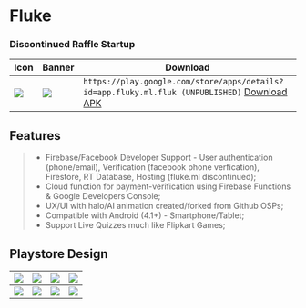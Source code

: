 # Fluke

### Discontinued Raffle Startup 

Icon  | Banner | Download
------------- | ------------- | ------------- 
![](https://github.com/Axeey/Fluke/blob/master/src/main/res/mipmap-xxhdpi/ic_launcher_round.png) | ![](https://github.com/Axeey/Fluke/blob/master/store/banner.png) | ```https://play.google.com/store/apps/details?id=app.fluky.ml.fluk (UNPUBLISHED)``` [Download APK](https://github.com/Axeey/Fluke/blob/master/release/Fluke.apk)

## Features

> - Firebase/Facebook Developer Support - User authentication (phone/email), Verification (facebook phone verfication), Firestore, RT Database, Hosting (fluke.ml discontinued);
> - Cloud function for payment-verification using Firebase Functions & Google Developers Console;
> - UX/UI with halo/AI animation created/forked from Github OSPs;
> - Compatible with Android (4.1+) - Smartphone/Tablet;
> - Support Live Quizzes much like Flipkart Games;

## Playstore Design

| ![](https://github.com/Axeey/Fluke/blob/master/store/1.png)  | ![](https://github.com/Axeey/Fluke/blob/master/store/2.png) | ![](https://github.com/Axeey/Fluke/blob/master/store/3.png) | ![](https://github.com/Axeey/Fluke/blob/master/store/4.png) |
| ------------- | ------------- | ------------- | ------------- | 
| ![](https://github.com/Axeey/Fluke/blob/master/store/5.png)  | ![](https://github.com/Axeey/Fluke/blob/master/store/6.png)  | ![](https://github.com/Axeey/Fluke/blob/master/store/7.png)  | ![](https://github.com/Axeey/Fluke/blob/master/store/8.png)  | 


